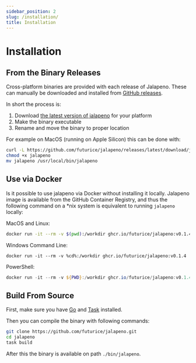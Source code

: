 ```yaml
---
sidebar_position: 2
slug: /installation/
title: Installation
---
```


# Installation

## From the Binary Releases

Cross-platform binaries are provided with each release of Jalapeno. These can manually be
downloaded and installed from [GitHub releases](https://github.com/futurice/jalapeno/releases/).

In short the process is:

1. Download [the latest version of jalapeno](https://github.com/futurice/jalapeno/releases/latest)
for your platform
2. Make the binary executable
3. Rename and move the binary to proper location

For example on MacOS (running on Apple Silicon) this can be done with:

```bash
curl -L https://github.com/futurice/jalapeno/releases/latest/download/jalapeno-darwin-arm64 -o jalapeno
chmod +x jalapeno
mv jalapeno /usr/local/bin/jalapeno
```

## Use via Docker

Is it possible to use jalapeno via Docker without installing it locally. Jalapeno image is available
from the GitHub Container Registry, and thus the following command on a *nix system is equivalent
to running `jalapeno` locally:

MacOS and Linux:

```bash
docker run -it --rm -v $(pwd):/workdir ghcr.io/futurice/jalapeno:v0.1.4
```

Windows Command Line:

```batch
docker run -it --rm -v %cd%:/workdir ghcr.io/futurice/jalapeno:v0.1.4
```

PowerShell:

```powershell
docker run -it --rm -v ${PWD}:/workdir ghcr.io/futurice/jalapeno:v0.1.4
```

## Build From Source

First, make sure you have [Go](https://go.dev/doc/install) and
[Task](https://taskfile.dev/installation) installed.

Then you can compile the binary with following commands:

```bash
git clone https://github.com/futurice/jalapeno.git
cd jalapeno
task build
```

After this the binary is available on path `./bin/jalapeno`.
